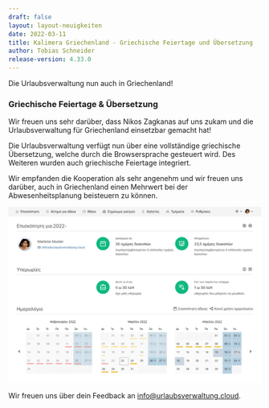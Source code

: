 ```yaml
---
draft: false
layout: layout-neuigkeiten
date: 2022-03-11
title: Kalimera Griechenland - Griechische Feiertage und Übersetzung 
author: Tobias Schneider
release-version: 4.33.0
---
```


Die Urlaubsverwaltung nun auch in Griechenland!

<!-- more -->

### Griechische Feiertage & Übersetzung

Wir freuen uns sehr darüber, dass Nikos Zagkanas auf uns zukam und die Urlaubsverwaltung für Griechenland einsetzbar gemacht hat!

Die Urlaubsverwaltung verfügt nun über eine vollständige griechische Übersetzung, welche durch die Browsersprache gesteuert wird. Des Weiteren wurden auch griechische Feiertage integriert.

Wir empfanden die Kooperation als sehr angenehm und wir freuen uns darüber, auch in Griechenland einen Mehrwert bei der Abwesenheitsplanung beisteuern zu können.

<picture>
    <source srcset="greek.avif" type="image/avif" />
    <source srcset="greek.webp" type="image/webp" />
    <img
      src="greek.png"
      alt="Urlaubsverwaltung auf griechisch"
      decoding="async"
      loading="lazy"
      class="rounded-lg"
    />
</picture>

<br/>

Wir freuen uns über dein Feedback an <a href="mailto:info@urlaubsverwaltung.cloud?subject=Feedback">info@urlaubsverwaltung.cloud</a>.




